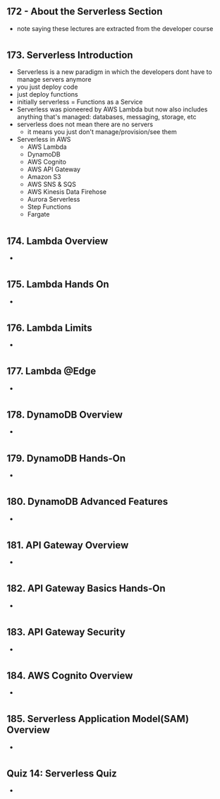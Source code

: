 ## 172 - About the Serverless Section

- note saying these lectures are extracted from the developer course

#

## 173. Serverless Introduction

- Serverless is a new paradigm in which the developers dont have to manage servers anymore
- you just deploy code
- just deploy functions
- initially serverless = Functions as a Service
- Serverless was pioneered by AWS Lambda but now also includes anything that's managed: databases, messaging, storage, etc
- serverless does not mean there are no servers
  - it means you just don't manage/provision/see them
- Serverless in AWS
  - AWS Lambda
  - DynamoDB
  - AWS Cognito
  - AWS API Gateway
  - Amazon S3
  - AWS SNS & SQS
  - AWS Kinesis Data Firehose
  - Aurora Serverless
  - Step Functions
  - Fargate

#

## 174. Lambda Overview

-

#

## 175. Lambda Hands On

-

#

## 176. Lambda Limits

-

#

## 177. Lambda @Edge

-

#

## 178. DynamoDB Overview

-

#

## 179. DynamoDB Hands-On

-

#

## 180. DynamoDB Advanced Features

-

#

## 181. API Gateway Overview

-

#

## 182. API Gateway Basics Hands-On

-

#

## 183. API Gateway Security

-

#

## 184. AWS Cognito Overview

-

#

## 185. Serverless Application Model(SAM) Overview

-

#

## Quiz 14: Serverless Quiz

-

#

